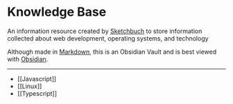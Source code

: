 # Knowledge Base

An information resource created by [Sketchbuch](https://github.com/sketchbuch) to store information collected about web development, operating systems, and technology

Although made in [Markdown](https://www.markdownguide.org/), this is an Obsidian Vault and is best viewed with [Obsidian](https://obsidian.md/).

---

- [[Javascript]]
- [[Linux]]
- [[Typescript]]